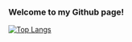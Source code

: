 ### Welcome to my Github page!

[![Top Langs](https://github-readme-stats.vercel.app/api/top-langs/?username=b0bhat&&langs_count=12&layout=compact)](https://github.com/anuraghazra/github-readme-stats)
